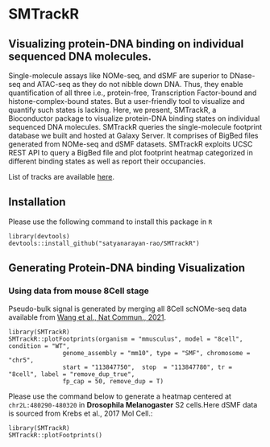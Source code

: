 # SMTrackR

## Visualizing protein-DNA binding on individual sequenced DNA molecules.

Single-molecule assays like NOMe-seq, and dSMF are superior to DNase-seq and
ATAC-seq as they do not nibble down DNA. Thus, they enable quantification of
all three i.e., protein-free, Transcription Factor-bound and
histone-complex-bound states. But a user-friendly tool to visualize and
quantify such states is lacking. Here, we present, SMTrackR, a Bioconductor
package to visualize protein-DNA binding states on individual sequenced DNA
molecules. SMTrackR queries the single-molecule footprint database we built and
hosted at Galaxy Server. It comprises of BigBed files generated from NOMe-seq
and dSMF datasets. SMTrackR exploits UCSC REST API to query a BigBed file and
plot footprint heatmap categorized in different binding states as well as
report their occupancies.

List of tracks are available [here](https://docs.google.com/spreadsheets/d/1eu2Y2S0lyAUqxlvtnPBCO55OrxidYV7SwVRkqelPcKk/edit?gid=0#gid=0).

## Installation

Please use the following command to install this package in `R`

```
library(devtools)
devtools::install_github("satyanarayan-rao/SMTrackR")
```

## Generating Protein-DNA binding Visualization


### Using data from mouse 8Cell stage

Pseudo-bulk signal is generated by merging all 8Cell scNOMe-seq data available from [Wang et al., Nat Commun., 2021](https://pubmed.ncbi.nlm.nih.gov/33623021/). 

```
library(SMTrackR)
SMTrackR::plotFootprints(organism = "mmusculus", model = "8cell", condition = "WT", 
               genome_assembly = "mm10", type = "SMF", chromosome = "chr5", 
               start = "113847750",  stop  = "113847780", tr = "8cell", label = "remove_dup_true", 
               fp_cap = 50, remove_dup = T)
```
Please use the command below to generate a heatmap centered at `chr2L:480290-480320` in __Drosophila Melanogaster__ S2 cells.Here dSMF data is sourced from Krebs et al., 2017 Mol Cell.:

```
library(SMTrackR)
SMTrackR::plotFootprints()
```

